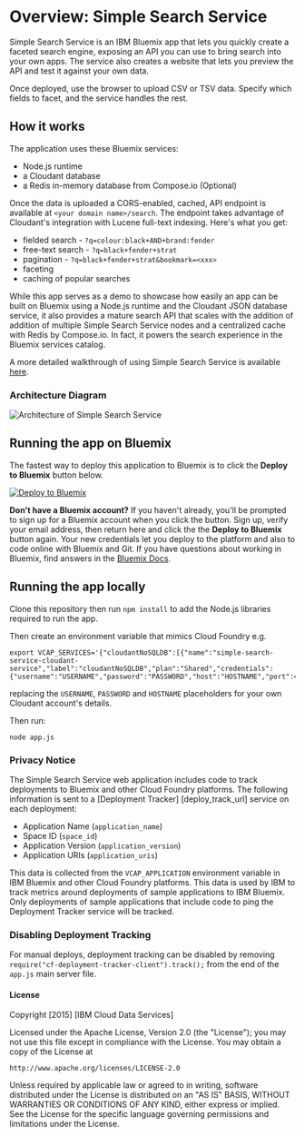 # Overview: Simple Search Service

Simple Search Service is an IBM Bluemix app that lets you quickly create a faceted search engine, exposing an API you can use to bring search into your own apps. The service also creates a website that lets you preview the API and test it against your own data.

Once deployed, use the browser to upload CSV or TSV data. Specify which fields to facet, and the service handles the rest.

## How it works

The application uses these Bluemix services:

* Node.js runtime
* a Cloudant database
* a Redis in-memory database from Compose.io (Optional)

Once the data is uploaded a CORS-enabled, cached, API endpoint is available at `<your domain name>/search`. The endpoint takes advantage of Cloudant's integration with Lucene full-text indexing. Here's what you get:

* fielded search - `?q=colour:black+AND+brand:fender`
* free-text search - `?q=black+fender+strat`
* pagination - `?q=black+fender+strat&bookmark=<xxx>`
* faceting
* caching of popular searches

While this app serves as a demo to showcase how easily an app can be built on Bluemix using a Node.js runtime and the Cloudant JSON database service, it also provides a mature search API that scales with the addition of addition of multiple Simple Search Service nodes and a centralized cache with Redis by Compose.io. In fact, it powers the search experience in the Bluemix services catalog.

A more detailed walkthrough of using Simple Search Service is available [here](http://developer.ibm.com/clouddataservices/2016/01/09/introducing-simple-faceted-search-service/).

### Architecture Diagram

<!-- Temporary diagram -->
![Architecture of Simple Search Service](https://developer.ibm.com/clouddataservices/wp-content/uploads/sites/47/2016/01/tmp_simple_search_sketch.jpg)

## Running the app on Bluemix

The fastest way to deploy this application to Bluemix is to click the **Deploy to Bluemix** button below.

[![Deploy to Bluemix](https://bluemix.net/deploy/button_x2.png)](https://bluemix.net/deploy?repository=https://github.com/ibm-cds-labs/simple-search-service)

**Don't have a Bluemix account?** If you haven't already, you'll be prompted to sign up for a Bluemix account when you click the button.  Sign up, verify your email address, then return here and click the the **Deploy to Bluemix** button again. Your new credentials let you deploy to the platform and also to code online with Bluemix and Git. If you have questions about working in Bluemix, find answers in the [Bluemix Docs](https://www.ng.bluemix.net/docs/).

## Running the app locally

Clone this repository then run `npm install` to add the Node.js libraries required to run the app.

Then create an environment variable that mimics Cloud Foundry e.g.

```
export VCAP_SERVICES='{"cloudantNoSQLDB":[{"name":"simple-search-service-cloudant-service","label":"cloudantNoSQLDB","plan":"Shared","credentials":{"username":"USERNAME","password":"PASSWORD","host":"HOSTNAME","port":443,"url":"https://USERNAME:PASSWORD@HOSTNAME"}}]}'
```

replacing the `USERNAME`, `PASSWORD` and `HOSTNAME` placeholders for your own Cloudant account's details.

Then run:

```
node app.js
```

### Privacy Notice

The Simple Search Service web application includes code to track deployments to Bluemix and other Cloud Foundry platforms. The following information is sent to a [Deployment Tracker] [deploy_track_url] service on each deployment:

* Application Name (`application_name`)
* Space ID (`space_id`)
* Application Version (`application_version`)
* Application URIs (`application_uris`)

This data is collected from the `VCAP_APPLICATION` environment variable in IBM Bluemix and other Cloud Foundry platforms. This data is used by IBM to track metrics around deployments of sample applications to IBM Bluemix. Only deployments of sample applications that include code to ping the Deployment Tracker service will be tracked.

### Disabling Deployment Tracking

For manual deploys, deployment tracking can be disabled by removing `require("cf-deployment-tracker-client").track();` from the end of the `app.js` main server file.

#### License 

Copyright [2015] [IBM Cloud Data Services]

Licensed under the Apache License, Version 2.0 (the "License");
you may not use this file except in compliance with the License.
You may obtain a copy of the License at

    http://www.apache.org/licenses/LICENSE-2.0

Unless required by applicable law or agreed to in writing, software
distributed under the License is distributed on an "AS IS" BASIS,
WITHOUT WARRANTIES OR CONDITIONS OF ANY KIND, either express or implied.
See the License for the specific language governing permissions and
limitations under the License.
